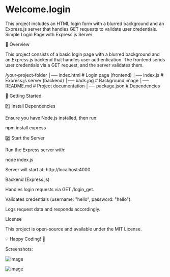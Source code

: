# Welcome.login
This project includes an HTML login form with a blurred background and an Express.js server that handles GET requests to validate user credentials.
Simple Login Page with Express.js Server

📌 Overview

This project consists of a basic login page with a blurred background and an Express.js backend that handles user authentication. The frontend sends user credentials via a GET request, and the server validates them.

/your-project-folder
│── index.html      # Login page (frontend)
│── index.js        # Express.js server (backend)
│── back.jpg        # Background image
│── README.md       # Project documentation
│── package.json    # Dependencies

🚀 Getting Started

1️⃣ Install Dependencies

Ensure you have Node.js installed, then run:

npm install express

2️⃣ Start the Server

Run the Express server with:

node index.js

Server will start at: http://localhost:4000

Backend (Express.js)

Handles login requests via GET /login_get.

Validates credentials (username: "hello", password: "hello").

Logs request data and responds accordingly.

License

This project is open-source and available under the MIT License.

💡 Happy Coding! 🚀

Screenshots:

![image](https://github.com/user-attachments/assets/7b67f745-f49a-45a4-90d8-ff4234384a47)

![image](https://github.com/user-attachments/assets/7faa62cf-e805-4215-98ba-890299248e68)



